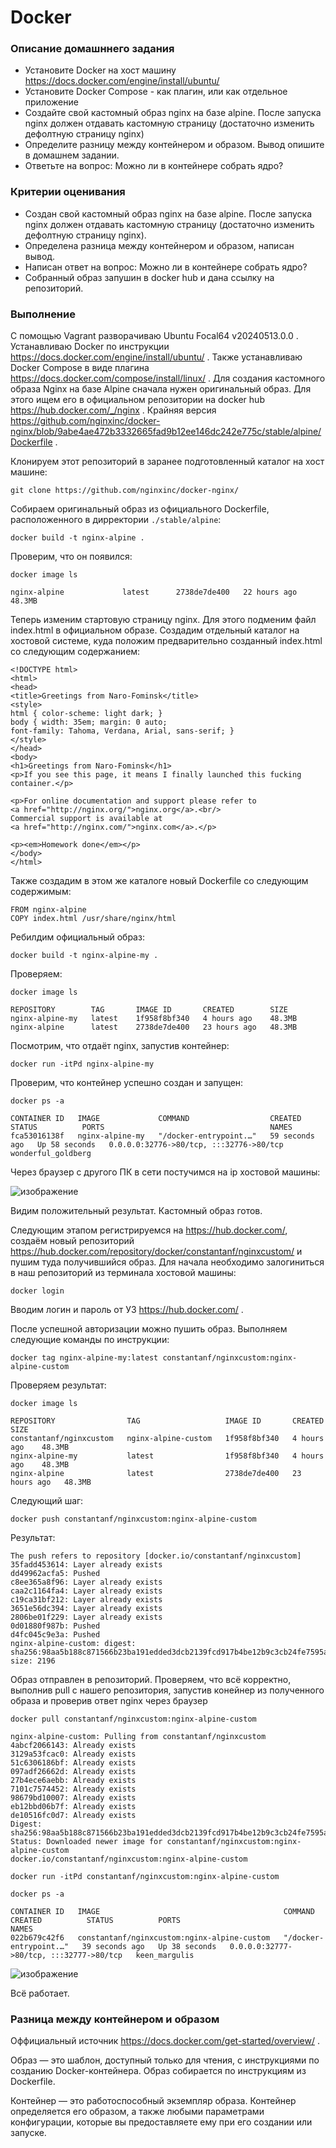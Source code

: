 # ****Docker**** #

### Описание домашннего задания ###

* Установите Docker на хост машину
  <https://docs.docker.com/engine/install/ubuntu/>
* Установите Docker Compose - как плагин, или как отдельное приложение
* Создайте свой кастомный образ nginx на базе alpine. После запуска nginx должен отдавать кастомную страницу (достаточно изменить дефолтную страницу nginx)
* Определите разницу между контейнером и образом. Вывод опишите в домашнем задании.
* Ответьте на вопрос: Можно ли в контейнере собрать ядро?

### Критерии оценивания ###

* Создан свой кастомный образ nginx на базе alpine. После запуска nginx должен отдавать кастомную страницу (достаточно изменить дефолтную страницу nginx).
* Определена разница между контейнером и образом, написан вывод.
* Написан ответ на вопрос: Можно ли в контейнере собрать ядро?
* Собранный образ запушин в docker hub и дана ссылку на репозиторий.

### Выполнение ###

С помощью Vagrant разворачиваю Ubuntu Focal64 v20240513.0.0 . Устанавливаю Docker по инструкции <https://docs.docker.com/engine/install/ubuntu/> . Также устанавливаю Docker Compose в виде плагина <https://docs.docker.com/compose/install/linux/> .
Для создания кастомного образа Nginx на базе Alpine сначала нужен оригинальный образ. Для этого ищем его в официальном репозитории на docker hub <https://hub.docker.com/_/nginx> . Крайняя версия <https://github.com/nginxinc/docker-nginx/blob/9abe4ae472b3332665fad9b12ee146dc242e775c/stable/alpine/Dockerfile> .

Клонируем этот репозиторий в заранее подготовленный каталог на хост машине:

```
git clone https://github.com/nginxinc/docker-nginx/
```

Собираем оригинальный образ из официального Dockerfile, расположенного в дирректории `./stable/alpine`:

```
docker build -t nginx-alpine .
```

Проверим, что он появился:

```
docker image ls
```

```
nginx-alpine             latest      2738de7de400   22 hours ago   48.3MB
```

Теперь изменим стартовую страницу nginx. Для этого подменим файл index.html в официальном образе.
Создадим отдельный каталог на хостовой системе, куда положим предварительно созданный index.html со следующим содержанием:

```
<!DOCTYPE html>
<html>
<head>
<title>Greetings from Naro-Fominsk</title>
<style>
html { color-scheme: light dark; }
body { width: 35em; margin: 0 auto;
font-family: Tahoma, Verdana, Arial, sans-serif; }
</style>
</head>
<body>
<h1>Greetings from Naro-Fominsk</h1>
<p>If you see this page, it means I finally launched this fucking container.</p>

<p>For online documentation and support please refer to
<a href="http://nginx.org/">nginx.org</a>.<br/>
Commercial support is available at
<a href="http://nginx.com/">nginx.com</a>.</p>

<p><em>Homework done</em></p>
</body>
</html>
```
Также создадим в этом же каталоге новый Dockerfile со следующим содержимым:

```
FROM nginx-alpine
COPY index.html /usr/share/nginx/html
```
Ребилдим официальный образ:

```
docker build -t nginx-alpine-my .
```

Проверяем:

```
docker image ls
```

```
REPOSITORY        TAG       IMAGE ID       CREATED        SIZE
nginx-alpine-my   latest    1f958f8bf340   4 hours ago    48.3MB
nginx-alpine      latest    2738de7de400   23 hours ago   48.3MB
```

Посмотрим, что отдаёт nginx, запустив контейнер:

```
docker run -itPd nginx-alpine-my
```
Проверим, что контейнер успешно создан и запущен:

```
docker ps -a
```

```
CONTAINER ID   IMAGE             COMMAND                  CREATED          STATUS          PORTS                                     NAMES
fca53016138f   nginx-alpine-my   "/docker-entrypoint.…"   59 seconds ago   Up 58 seconds   0.0.0.0:32776->80/tcp, :::32776->80/tcp   wonderful_goldberg
```

Через браузер с другого ПК в сети постучимся на ip хостовой машины:



![изображение](https://github.com/ConstantaNF/docker/assets/162187256/276f3c47-4c3d-4d1a-a6fc-af691a8f4b84)

Видим положительный результат. Кастомный образ готов.

Следующим этапом регистрируемся на <https://hub.docker.com/>, создаём новый репозиторий <https://hub.docker.com/repository/docker/constantanf/nginxcustom/> и пушим туда получившийся образ. 
Для начала необходимо залогиниться в наш репозиторий из терминала хостовой машины:

```
docker login
```

Вводим логин и пароль от УЗ <https://hub.docker.com/> . 

После успешной авторизации можно пушить образ. Выполняем следующие команды по инструкции:

```
docker tag nginx-alpine-my:latest constantanf/nginxcustom:nginx-alpine-custom
```

Проверяем результат:

```
docker image ls
```

```
REPOSITORY                TAG                   IMAGE ID       CREATED        SIZE
constantanf/nginxcustom   nginx-alpine-custom   1f958f8bf340   4 hours ago    48.3MB
nginx-alpine-my           latest                1f958f8bf340   4 hours ago    48.3MB
nginx-alpine              latest                2738de7de400   23 hours ago   48.3MB
```

Следующий шаг:

```
docker push constantanf/nginxcustom:nginx-alpine-custom 
```

Результат:

```
The push refers to repository [docker.io/constantanf/nginxcustom]
35fadd453614: Layer already exists 
dd49962acfa5: Pushed 
c8ee365a8f96: Layer already exists 
caa2c1164fa4: Layer already exists 
c19ca31bf212: Layer already exists 
3651e56dc394: Layer already exists 
2806be01f229: Layer already exists 
0d01880f987b: Pushed 
d4fc045c9e3a: Pushed 
nginx-alpine-custom: digest: sha256:98aa5b188c871566b23ba191edded3dcb2139fcd917b4be12b9c3cb24fe7595a size: 2196
```

Образ отправлен в репозиторий.
Проверяем, что всё корректно, выполнив pull с нашего репозитория, запустив конейнер из полученного образа и проверив ответ nginx через браузер

```
docker pull constantanf/nginxcustom:nginx-alpine-custom
```

```
nginx-alpine-custom: Pulling from constantanf/nginxcustom
4abcf2066143: Already exists 
3129a53fcac0: Already exists 
51c6306186bf: Already exists 
097adf26662d: Already exists 
27b4ece6aebb: Already exists 
7101c7574452: Already exists 
98679bd10007: Already exists 
eb12bbd06b7f: Already exists 
de10516fc0d7: Already exists 
Digest: sha256:98aa5b188c871566b23ba191edded3dcb2139fcd917b4be12b9c3cb24fe7595a
Status: Downloaded newer image for constantanf/nginxcustom:nginx-alpine-custom
docker.io/constantanf/nginxcustom:nginx-alpine-custom
```

```
docker run -itPd constantanf/nginxcustom:nginx-alpine-custom 
```

```
docker ps -a
```

```
CONTAINER ID   IMAGE                                         COMMAND                  CREATED          STATUS          PORTS                                     NAMES
022b679c42f6   constantanf/nginxcustom:nginx-alpine-custom   "/docker-entrypoint.…"   39 seconds ago   Up 38 seconds   0.0.0.0:32777->80/tcp, :::32777->80/tcp   keen_margulis
```

![изображение](https://github.com/ConstantaNF/docker/assets/162187256/bb34efe1-cf0b-49c9-a9be-4225cc007a23)

Всё работает.

### **Разница между контейнером и образом** ###

Оффициальный источник <https://docs.docker.com/get-started/overview/> .

Образ — это шаблон, доступный только для чтения, с инструкциями по созданию Docker-контейнера. Образ собирается по инструкциям из Dockerfile.

Контейнер — это работоспособный экземпляр образа. Контейнер определяется его образом, а также любыми параметрами конфигурации, которые вы предоставляете ему при его создании или запуске. 













































